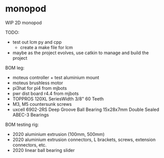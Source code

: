 # monopod
WIP 2D monopod

TODO:
- test out lcm py and cpp
    - create a make file for lcm
- maybe as the project evolves, use catkin to manage and build the project



BOM leg:
- moteus controller + test aluminium mount
- moteus brushless motor
- pi3hat for pi4 from mjbots
- pwr dist board r4.4 from mjbots
- TOPPROS 120XL SeriesWidth 3/8" 60 Teeth
- M3, M5 countersunk screws
- uxcell 6902-2RS Deep Groove Ball Bearing 15x28x7mm Double Sealed ABEC-3 Bearings

BOM testing rig:
- 2020 aluminium extrusion (100mm, 500mm)
- 2020 aluminium extrusion connectors, L brackets, screws, extension connectors, etc.
- 2020 linear ball bearing slider
